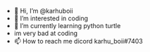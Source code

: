 - 👋 Hi, I’m @karhuboii
- 👀 I’m interested in coding
- 🌱 I’m currently learning python turtle
- im very bad at coding
- 📫 How to reach me dicord karhu_boii#7403

<!---
karhuboii/karhuboii is a ✨ special ✨ repository because its `README.md` (this file) appears on your GitHub profile.
You can click the Preview link to take a look at your changes.
--->

